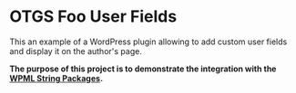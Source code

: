 # OTGS Foo User Fields

This an example of a WordPress plugin allowing to add custom user fields and display it on the author's page.

**The purpose of this project is to demonstrate the integration with the [WPML String Packages](https://wpml.org/documentation/support/string-package-translation/).**
